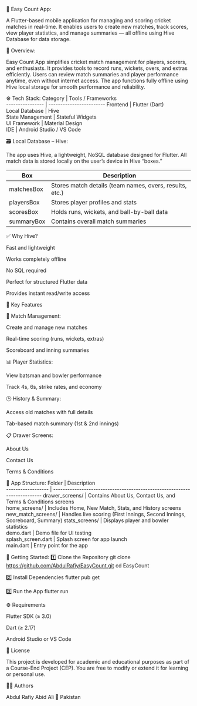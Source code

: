 🏏 Easy Count App:

A Flutter-based mobile application for managing and scoring cricket matches in real-time. It enables users to create new matches, track scores, view player statistics, and manage summaries — all offline using Hive Database for data storage.

📱 Overview:

Easy Count App simplifies cricket match management for players, scorers, and enthusiasts. It provides tools to record runs, wickets, overs, and extras efficiently. Users can review match summaries and player performance anytime, even without internet access. The app functions fully offline using Hive local storage for smooth performance and reliability.

⚙️ Tech Stack:
 Category         | Tools / Frameworks   
 ---------------- | ------------------------ 
 Frontend         | Flutter (Dart)           
 Local Database   | Hive                     
 State Management | Stateful Widgets         
 UI Framework     | Material Design          
 IDE              | Android Studio / VS Code 


🗃️ Local Database – Hive:

The app uses Hive, a lightweight, NoSQL database designed for Flutter. All match data is stored locally on the user’s device in Hive “boxes.”

 Box        | Description                                         
 ---------- | ------------------------------------------------------- 
 matchesBox | Stores match details (team names, overs, results, etc.) 
 playersBox | Stores player profiles and stats                        
 scoresBox  | Holds runs, wickets, and ball-by-ball data              
 summaryBox | Contains overall match summaries                        

✅ Why Hive?

Fast and lightweight

Works completely offline

No SQL required

Perfect for structured Flutter data

Provides instant read/write access

🌟 Key Features

🏏 Match Management:

Create and manage new matches

Real-time scoring (runs, wickets, extras)

Scoreboard and inning summaries

📊 Player Statistics:

View batsman and bowler performance

Track 4s, 6s, strike rates, and economy

🕒 History & Summary:

Access old matches with full details

Tab-based match summary (1st & 2nd innings)

📋 Drawer Screens:

About Us

Contact Us

Terms & Conditions

🧠 App Structure:
 Folder             | Description                                                          
 ------------------ | ------------------------------------------------------------------------- 
 drawer_screens/    | Contains About Us, Contact Us, and Terms & Conditions screens             
 home_screens/      | Includes Home, New Match, Stats, and History screens                      
 new_match_screens/ | Handles live scoring (First Innings, Second Innings, Scoreboard, Summary) 
 stats_screens/     | Displays player and bowler statistics                                     
 demo.dart          | Demo file for UI testing                                                  
 splash_screen.dart | Splash screen for app launch                                              
 main.dart          | Entry point for the app                                                   


🚀 Getting Started:
1️⃣ Clone the Repository 
git clone https://github.com/AbdulRafiy/EasyCount.git cd EasyCount

2️⃣ Install Dependencies flutter pub get

3️⃣ Run the App flutter run

⚙️ Requirements

Flutter SDK (≥ 3.0)

Dart (≥ 2.17)

Android Studio or VS Code

🧾 License

This project is developed for academic and educational purposes as part of a Course-End Project (CEP). You are free to modify or extend it for learning or personal use.

👨‍💻 Authors

Abdul Rafiy Abid Ali 📍 Pakistan
